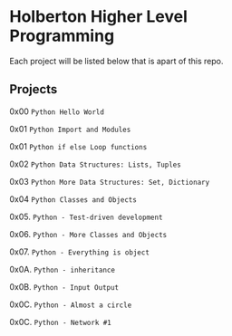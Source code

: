 # Holberton Higher Level Programming

Each project will be listed below that is apart of this repo.

## Projects

0x00 `Python Hello World`

0x01 `Python Import and Modules`

0x01 `Python if else Loop functions`

0x02 `Python Data Structures: Lists, Tuples`

0x03 `Python More Data Structures: Set, Dictionary`

0x04 `Python Classes and Objects`

0x05. `Python - Test-driven development`

0x06. `Python - More Classes and Objects`

0x07. `Python - Everything is object`

0x0A. `Python - inheritance`

0x0B. `Python - Input Output`

0x0C. `Python - Almost a circle`

0x0C. `Python - Network #1`
